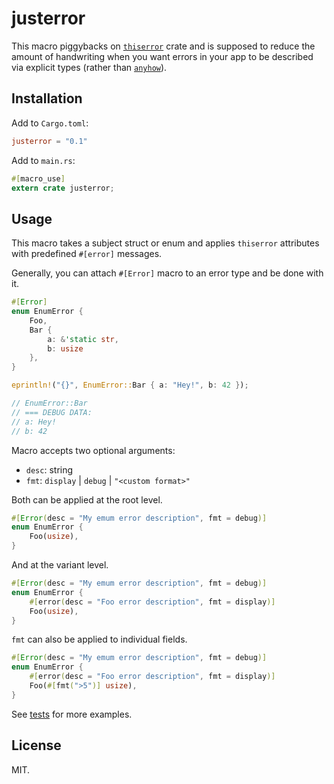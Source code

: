 # justerror
<!-- cargo-sync-readme start -->

This macro piggybacks on [`thiserror`](https://github.com/dtolnay/thiserror) crate and is supposed to reduce the amount of handwriting when you want errors in your app to be described via explicit types (rather than [`anyhow`](https://github.com/dtolnay/anyhow)).

## Installation

Add to `Cargo.toml`:

```toml
justerror = "0.1"
```

Add to `main.rs`:

```rust
#[macro_use]
extern crate justerror;
```

## Usage
This macro takes a subject struct or enum and applies `thiserror` attributes with predefined `#[error]` messages.

Generally, you can attach `#[Error]` macro to an error type and be done with it.

```rust
#[Error]
enum EnumError {
    Foo,
    Bar {
        a: &'static str,
        b: usize
    },
}

eprintln!("{}", EnumError::Bar { a: "Hey!", b: 42 });

// EnumError::Bar
// === DEBUG DATA:
// a: Hey!
// b: 42
```

Macro accepts two optional arguments:
- `desc`: string
- `fmt`: `display` | `debug` | `"<custom format>"`

Both can be applied at the root level.

```rust
#[Error(desc = "My emum error description", fmt = debug)]
enum EnumError {
    Foo(usize),
}
```

And at the variant level.

```rust
#[Error(desc = "My emum error description", fmt = debug)]
enum EnumError {
    #[error(desc = "Foo error description", fmt = display)]
    Foo(usize),
}
```

`fmt` can also be applied to individual fields.

```rust
#[Error(desc = "My emum error description", fmt = debug)]
enum EnumError {
    #[error(desc = "Foo error description", fmt = display)]
    Foo(#[fmt(">5")] usize),
}
```

See [tests](tests/tests.rs) for more examples.

<!-- cargo-sync-readme end -->

## License
MIT.